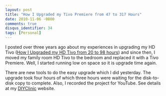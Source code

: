 ```yaml
---
layout: post
title: "How I Upgraded my Tivo Premiere from 47 to 317 Hours"
date: 2010-11-06 -0800
comments: true
disqus_identifier: 34
tags: [Personal]
---
```

I posted over three years ago about my experiences in upgrading my HD
Tivo ([How I Upgraded my HD Tivo from 20 to 98
hours](/gary/archive/2007/08/18/how-i-upgraded-my-hd-tivo-from-20-to-98.aspx "Title of this entry."))
and since then, I moved my family room HD Tivo to the bedroom and
replaced it with a Tivo Premiere. Well, I started running low on space
so it is upgrade time again.

There are new tools to do the easy upgrade which I did yesterday. The
upgrade took four hours of which three hours were waiting for the
disk-to-disk copy to complete. Also, I recorded the project for YouTube.
See details at my [DIYClinic](http://DIYClinic.webguild.com/) website.
